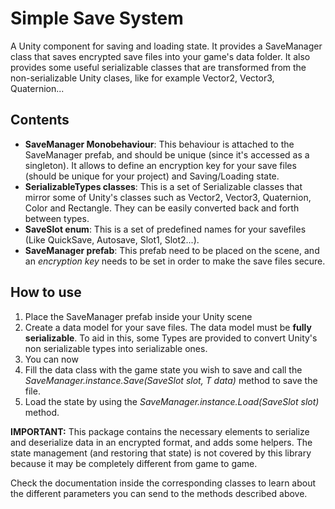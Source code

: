 # Simple Save System

A Unity component for saving and loading state. It provides a SaveManager class that saves encrypted save files into your game's data folder. It also provides some useful serializable classes that are transformed from the non-serializable Unity clases, like for example Vector2, Vector3, Quaternion... 

## Contents
- **SaveManager Monobehaviour**: This behaviour is attached to the SaveManager prefab, and should be unique (since it's accessed as a singleton). It allows to define an encryption key for your save files (should be unique for your project) and Saving/Loading state.
- **SerializableTypes classes**: This is a set of Serializable classes that mirror some of Unity's classes such as Vector2, Vector3, Quaternion, Color and Rectangle. They can be easily converted back and forth between types.
- **SaveSlot enum**: This is a set of predefined names for your savefiles (Like QuickSave, Autosave, Slot1, Slot2...).
- **SaveManager prefab**: This prefab need to be placed on the scene, and an *encryption key* needs to be set in order to make the save files secure.

## How to use
1. Place the SaveManager prefab inside your Unity scene
2. Create a data model for your save files. The data model must be **fully serializable**. To aid in this, some Types are provided to convert Unity's non serializable types into serializable ones.
3. You can now
  1. Fill the data class with the game state you wish to save and call the *SaveManager.instance.Save(SaveSlot slot, T data)* method to save the file.
  2. Load the state by using the *SaveManager.instance.Load(SaveSlot slot)* method.

**IMPORTANT:** This package contains the necessary elements to serialize and deserialize data in an encrypted format, and adds some helpers. The state management (and restoring that state) is not covered by this library because it may be completely different from game to game.

Check the documentation inside the corresponding classes to learn about the different parameters you can send to the methods described above.
